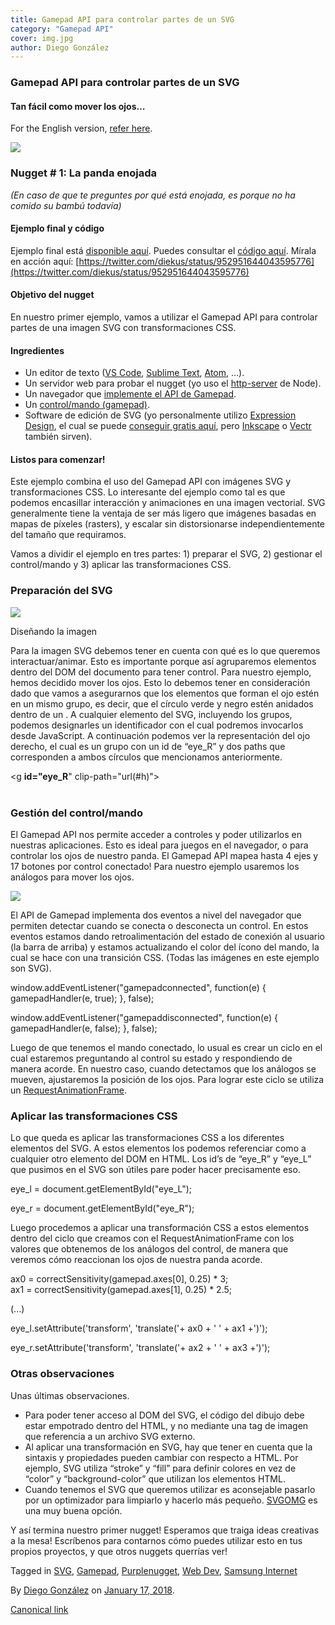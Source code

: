 ```yaml
---
title: Gamepad API para controlar partes de un SVG
category: "Gamepad API"
cover: img.jpg
author: Diego González
---
```


### Gamepad API para controlar partes de un SVG

#### Tan fácil como mover los ojos…

For the English version, [refer here](https://medium.com/samsung-internet-dev/gamepad-api-to-control-parts-of-an-svg-3f76892044f6).

![](https://cdn-images-1.medium.com/max/600/1*twlYEKN6D4YJrY5TH6eP0Q.png)

### Nugget # 1: La panda enojada

_(En caso de que te preguntes por qué está enojada, es porque no ha comido su bambú todavía)_

#### Ejemplo final y código

Ejemplo final está [disponible aquí](https://samsunginter.net/angry-panda). Puedes consultar el [código aquí](https://github.com/samsunginternet/angry-panda). Mírala en acción aquí: [https://twitter.com/diekus/status/952951644043595776](https://twitter.com/diekus/status/952951644043595776)

#### Objetivo del nugget

En nuestro primer ejemplo, vamos a utilizar el Gamepad API para controlar partes de una imagen SVG con transformaciones CSS.

#### Ingredientes

*   Un editor de texto ([VS Code](https://code.visualstudio.com/), [Sublime Text](https://www.sublimetext.com/), [Atom](https://atom.io/), …).
*   Un servidor web para probar el nugget (yo uso el [http-server](https://www.npmjs.com/package/http-server) de Node).
*   Un navegador que [implemente el API de Gamepad](https://caniuse.com/#search=gamepad).
*   Un [control/mando (gamepad)](https://medium.com/samsung-internet-dev/the-gamepad-reloaded-5ba866770003).
*   Software de edición de SVG (yo personalmente utilizo [Expression Design](https://www.microsoft.com/en-us/download/details.aspx?id=36180), el cual se puede [conseguir gratis aquí](https://www.microsoft.com/en-us/download/details.aspx?id=36180), pero [Inkscape](https://inkscape.org/en/) o [Vectr](https://vectr.com) también sirven).

#### Listos para comenzar!

Este ejemplo combina el uso del Gamepad API con imágenes SVG y transformaciones CSS. Lo interesante del ejemplo como tal es que podemos encasillar interacción y animaciones en una imagen vectorial. SVG generalmente tiene la ventaja de ser más ligero que imágenes basadas en mapas de píxeles (rasters), y escalar sin distorsionarse independientemente del tamaño que requiramos.

Vamos a dividir el ejemplo en tres partes: 1) preparar el SVG, 2) gestionar el control/mando y 3) aplicar las transformaciones CSS.

### Preparación del SVG

![](https://cdn-images-1.medium.com/max/800/1*PbMvOBY8SNZeKxk5nVjSSA.png)

Diseñando la imagen

Para la imagen SVG debemos tener en cuenta con qué es lo que queremos interactuar/animar. Esto es importante porque así agruparemos elementos dentro del DOM del documento para tener control. Para nuestro ejemplo, hemos decidido mover los ojos. Esto lo debemos tener en consideración dado que vamos a asegurarnos que los elementos que forman el ojo estén en un mismo grupo, es decir, que el círculo verde y negro estén anidados dentro de un <g></g>. A cualquier elemento del SVG, incluyendo los grupos, podemos designarles un identificador con el cual podremos invocarlos desde JavaScript. A continuación podemos ver la representación del ojo derecho, el cual es un grupo con un id de “eye_R” y dos paths que corresponden a ambos círculos que mencionamos anteriormente.

<g **id="eye_R**" clip-path="url(#h)">  
  <path fill="#006432" stroke="#006432" stroke-linejoin="round" stroke-width="3" d="M139 78c4 0 7 4 7 9s-3 9-7 9-7-4-7-9 3-9 7-9z"/>  
  <path d="M139 80c3 0 5 3 5 7 0 3-2 6-5 6s-5-3-5-6c0-4 2-7 5-7z"/></g>

### Gestión del control/mando

El Gamepad API nos permite acceder a controles y poder utilizarlos en nuestras aplicaciones. Esto es ideal para juegos en el navegador, o para controlar los ojos de nuestro panda. El Gamepad API mapea hasta 4 ejes y 17 botones por control conectado! Para nuestro ejemplo usaremos los análogos para mover los ojos.

![](https://cdn-images-1.medium.com/max/800/1*OlaRWu6ETV0pag-q7bYA2A.png)

El API de Gamepad implementa dos eventos a nivel del navegador que permiten detectar cuando se conecta o desconecta un control. En estos eventos estamos dando retroalimentación del estado de conexión al usuario (la barra de arriba) y estamos actualizando el color del ícono del mando, la cual se hace con una transición CSS. (Todas las imágenes en este ejemplo son SVG).

window.addEventListener("gamepadconnected", function(e) { gamepadHandler(e, true); }, false);

window.addEventListener("gamepaddisconnected", function(e) { gamepadHandler(e, false); }, false);

Luego de que tenemos el mando conectado, lo usual es crear un ciclo en el cual estaremos preguntando al control su estado y respondiendo de manera acorde. En nuestro caso, cuando detectamos que los análogos se mueven, ajustaremos la posición de los ojos. Para lograr este ciclo se utiliza un [RequestAnimationFrame](https://developer.mozilla.org/en-US/docs/Web/API/window/requestAnimationFrame).

### Aplicar las transformaciones CSS

Lo que queda es aplicar las transformaciones CSS a los diferentes elementos del SVG. A estos elementos los podemos referenciar como a cualquier otro elemento del DOM en HTML. Los id’s de “eye\_R” y “eye\_L” que pusimos en el SVG son útiles pare poder hacer precisamente eso.

eye\_l = document.getElementById("eye\_L");

eye\_r = document.getElementById("eye\_R");

Luego procedemos a aplicar una transformación CSS a estos elementos dentro del ciclo que creamos con el RequestAnimationFrame con los valores que obtenemos de los análogos del control, de manera que veremos cómo reaccionan los ojos de nuestra panda acorde.

ax0 = correctSensitivity(gamepad.axes\[0\], 0.25) * 3;  
ax1 = correctSensitivity(gamepad.axes\[1\], 0.25) * 2.5;

(...)

eye_l.setAttribute('transform', 'translate('+ ax0 + ' ' + ax1 +')');

eye_r.setAttribute('transform', 'translate('+ ax2 + ' ' + ax3 +')');

### Otras observaciones

Unas últimas observaciones.

*   Para poder tener acceso al DOM del SVG, el código del dibujo debe estar empotrado dentro del HTML, y no mediante una tag de imagen que referencia a un archivo SVG externo.
*   Al aplicar una transformación en SVG, hay que tener en cuenta que la sintaxis y propiedades pueden cambiar con respecto a HTML. Por ejemplo, SVG utiliza “stroke” y “fill” para definir colores en vez de “color” y “background-color” que utilizan los elementos HTML.
*   Cuando tenemos el SVG que queremos utilizar es aconsejable pasarlo por un optimizador para limpiarlo y hacerlo más pequeño. [SVGOMG](https://jakearchibald.github.io/svgomg/) es una muy buena opción.

Y así termina nuestro primer nugget! Esperamos que traiga ideas creativas a la mesa! Escríbenos para contarnos cómo puedes utilizar esto en tus propios proyectos, y que otros nuggets querrías ver!

Tagged in [SVG](https://medium.com/tag/svg), [Gamepad](https://medium.com/tag/gamepad), [Purplenugget](https://medium.com/tag/purplenugget), [Web Dev](https://medium.com/tag/webdev), [Samsung Internet](https://medium.com/tag/samsung-internet)

By [Diego González](https://medium.com/@diekus) on [January 17, 2018](https://medium.com/p/99fd0b8cc139).

[Canonical link](https://medium.com/@diekus/gamepad-api-para-controlar-partes-de-un-svg-99fd0b8cc139)

